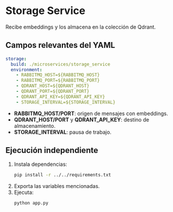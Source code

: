 # Storage Service

Recibe embeddings y los almacena en la colección de Qdrant.

## Campos relevantes del YAML
```yaml
storage:
  build: ./microservices/storage_service
  environment:
    - RABBITMQ_HOST=${RABBITMQ_HOST}
    - RABBITMQ_PORT=${RABBITMQ_PORT}
    - QDRANT_HOST=${QDRANT_HOST}
    - QDRANT_PORT=${QDRANT_PORT}
    - QDRANT_API_KEY=${QDRANT_API_KEY}
    - STORAGE_INTERVAL=${STORAGE_INTERVAL}
```
- **RABBITMQ_HOST/PORT**: origen de mensajes con embeddings.
- **QDRANT_HOST/PORT** y **QDRANT_API_KEY**: destino de almacenamiento.
- **STORAGE_INTERVAL**: pausa de trabajo.

## Ejecución independiente
1. Instala dependencias:
   ```bash
   pip install -r ../../requirements.txt
   ```
2. Exporta las variables mencionadas.
3. Ejecuta:
   ```bash
   python app.py
   ```
